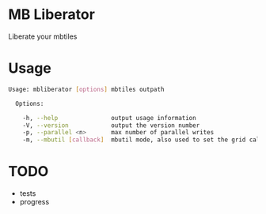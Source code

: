 MB Liberator
=====

Liberate your mbtiles

Usage
===

```bash
Usage: mbliberator [options] mbtiles outpath

  Options:

    -h, --help               output usage information
    -V, --version            output the version number
    -p, --parallel <n>       max number of parallel writes
    -m, --mbutil [callback]  mbutil mode, also used to set the grid callback for mbutil mode, if omited defaults to "grid", set to "" to turn off jsonp
```

TODO
====

- tests
- progress